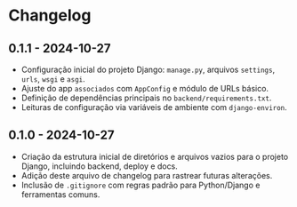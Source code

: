 # Changelog

## 0.1.1 - 2024-10-27
- Configuração inicial do projeto Django: `manage.py`, arquivos `settings`, `urls`, `wsgi` e `asgi`.
- Ajuste do app `associados` com `AppConfig` e módulo de URLs básico.
- Definição de dependências principais no `backend/requirements.txt`.
- Leituras de configuração via variáveis de ambiente com `django-environ`.

## 0.1.0 - 2024-10-27
- Criação da estrutura inicial de diretórios e arquivos vazios para o projeto Django, incluindo backend, deploy e docs.
- Adição deste arquivo de changelog para rastrear futuras alterações.
- Inclusão de `.gitignore` com regras padrão para Python/Django e ferramentas comuns.
